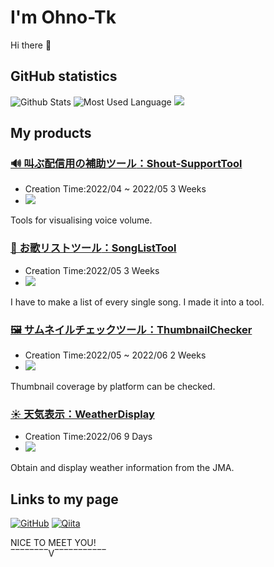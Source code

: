 # I'm Ohno-Tk
Hi there 👋

## GitHub statistics

![Github Stats](https://github-readme-stats.vercel.app/api?username=Ohno-Tk&count_private=true&show_icons=true&theme=dark)
![Most Used Language](https://github-readme-stats.vercel.app/api/top-langs/?username=Ohno-Tk&hide=html&layout=compact&theme=dark)
![](https://github-profile-summary-cards.vercel.app/api/cards/profile-details?username=Ohno-Tk&theme=monokai)

## My products
### [**🔊 叫ぶ配信用の補助ツール**：Shout-SupportTool](https://github.com/Ohno-Tk/Unity_Shout-SupportTool)
- Creation Time:2022/04 ~ 2022/05 3 Weeks
- <img src="https://img.shields.io/badge/-Unity-000000.svg?logo=unity&style=plastic">

Tools for visualising voice volume.

### [**🎵 お歌リストツール**：SongListTool](https://github.com/Ohno-Tk/Tool_SongList)
- Creation Time:2022/05 3 Weeks
- <img src="https://img.shields.io/badge/-Web_app-303">

I have to make a list of every single song. I made it into a tool.

### [**🖼️ サムネイルチェックツール**：ThumbnailChecker](https://github.com/Ohno-Tk/Tool_ThumbnailChecker)
- Creation Time:2022/05 ~ 2022/06 2 Weeks
- <img src="https://img.shields.io/badge/-Web_app-303">

Thumbnail coverage by platform can be checked.

### [**☀ 天気表示**：WeatherDisplay](https://github.com/Ohno-Tk/Tool_WeatherDisplay/tree/v1.0)
- Creation Time:2022/06 9 Days
- <img src="https://img.shields.io/badge/-Web_app-303">

Obtain and display weather information from the JMA.

## Links to my page
[![GitHub](https://img.shields.io/badge/-Here!-000?color=FFF&logo=github&logoColor=181717&style=flat)](https://github.com/Ohno-Tk)
[![Qiita](https://img.shields.io/badge/-ohno--Tk-000?logo=qiita)](https://qiita.com/ohno-Tk)

NICE TO MEET YOU!  
‾‾‾‾‾‾‾‾V‾‾‾‾‾‾‾‾‾‾‾
